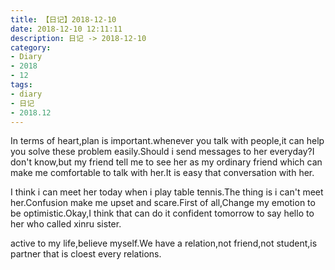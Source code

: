```yaml
---
title: 【日记】2018-12-10
date: 2018-12-10 12:11:11
description: 日记 -> 2018-12-10
category:
- Diary
- 2018
- 12
tags:
- diary
- 日记
- 2018.12
---
```


In terms of heart,plan is important.whenever you talk with people,it can help you solve these problem easily.Should i send messages to her everyday?I don't know,but my friend tell me to see her as my ordinary friend which can make me  comfortable to talk with her.It is easy that conversation with her.

I think i can meet her today when i play table tennis.The thing is i can't meet her.Confusion make me upset and scare.First of all,Change my emotion to be optimistic.Okay,I think that can do it confident tomorrow to say hello to her who called xinru sister.

active to my life,believe myself.We have a relation,not friend,not student,is partner that is cloest every relations.



